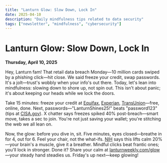 ```yaml
---
title: "Lanturn Glow: Slow Down, Lock In"
date: 2025-04-10
description: "Daily mindfulness tips related to data security"
tags: ["newsletter", "mindfulness", "cybersecurity"]
---
```


# Lanturn Glow: Slow Down, Lock In
**Thursday, April 10, 2025**  
<!-- *Word Count: ~475*  
*Skill: Mindfulness (Tied to Data Breach Action)* -->

Hey, Lanturn fam! That retail data breach Monday—10 million cards swiped by a phishing click—hit close. We said freeze your credit, swap passwords. It's a jolt—trust's wobbly when your info's out there. Today, let's lean into mindfulness: slowing down to shore up, not spin out. This isn't about panic; it's about keeping our heads while we lock the doors.

Take 15 minutes: freeze your credit at [Equifax](https://www.equifax.com/personal/credit-report-services/credit-freeze/), [Experian](https://www.experian.com/freeze/center.html), [TransUnion](https://www.transunion.com/credit-freeze)—free, online, done. Next, passwords—"LanturnShines25!" beats "password123" (tips at [CISA.gov](https://www.cisa.gov)). X chatter says freezes spiked 40% post-breach—smart move, takes a sec to join. You're not just saving your wallet; you're stitching the web we all lean on.

Now, the glow: before you dive in, sit. Five minutes, eyes closed—breathe in for 4, out for 6. Feel your chair, not the what-ifs. [NIH](https://www.nih.gov) says this lifts calm 20%—your brain's a muscle, give it a breather. Mindful clicks beat frantic ones; you'll lock in stronger. Done it? Share your calm at [lanturnweekly.com/glow](https://lanturnweekly.com/glow)—your steady hand steadies us. Friday's up next—keep glowing!